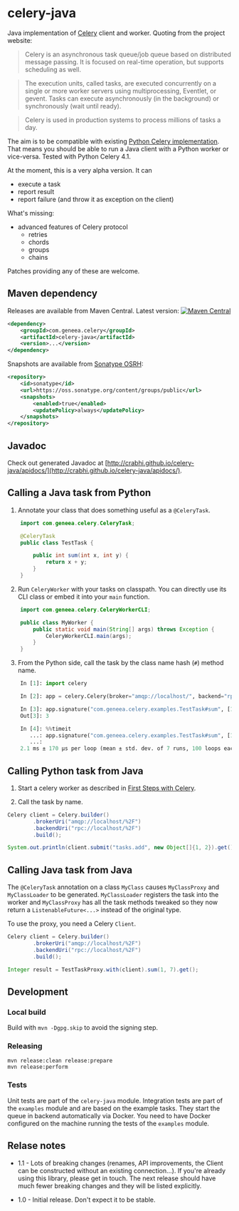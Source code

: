 # celery-java
Java implementation of [Celery][celery] client and worker. Quoting from the project website:

> Celery is an asynchronous task queue/job queue based on distributed message passing. It is focused on real-time operation, but supports scheduling as well.

>  The execution units, called tasks, are executed concurrently on a single or more worker servers using multiprocessing, Eventlet, or gevent. Tasks can execute asynchronously (in the background) or synchronously (wait until ready).

>  Celery is used in production systems to process millions of tasks a day.

The aim is to be compatible with existing [Python Celery implementation][celery]. That means you should be able
to run a Java client with a Python worker or vice-versa. Tested with Python Celery 4.1.

At the moment, this is a very alpha version. It can

- execute a task
- report result
- report failure (and throw it as exception on the client)

What's missing:

- advanced features of Celery protocol
    - retries
    - chords
    - groups
    - chains

Patches providing any of these are welcome.

## Maven dependency

Releases are available from Maven Central. Latest version: [![Maven
Central](https://maven-badges.herokuapp.com/maven-central/com.geneea.celery/celery-java/badge.svg)](http://search.maven.org/#search%7Cga%7C1%7Cg%3A%22com.geneea.celery%22%20AND%20a%3A%22celery-java%22)

```xml
<dependency>
    <groupId>com.geneea.celery</groupId>
    <artifactId>celery-java</artifactId>
    <version>...</version>
</dependency>
```

Snapshots are available from [Sonatype OSRH](https://oss.sonatype.org/content/groups/public):

```xml
<repository>
    <id>sonatype</id>
    <url>https://oss.sonatype.org/content/groups/public</url>
    <snapshots>
        <enabled>true</enabled>
        <updatePolicy>always</updatePolicy>
    </snapshots>
</repository>
```

## Javadoc

Check out generated Javadoc at [http://crabhi.github.io/celery-java/apidocs/](http://crabhi.github.io/celery-java/apidocs/).

## Calling a Java task from Python

1. Annotate your class that does something useful as a `@CeleryTask`.

```java
    import com.geneea.celery.CeleryTask;

    @CeleryTask
    public class TestTask {

        public int sum(int x, int y) {
            return x + y;
        }
    }
```

2. Run `CeleryWorker` with your tasks on classpath. You can directly use its CLI class or embed it into your `main` function.

```java
    import com.geneea.celery.CeleryWorkerCLI;

    public class MyWorker {
        public static void main(String[] args) throws Exception {
            CeleryWorkerCLI.main(args);
        }
    }
```

3. From the Python side, call the task by the class name hash (`#`) method name.

```python
    In [1]: import celery

    In [2]: app = celery.Celery(broker="amqp://localhost/", backend="rpc://localhost")

    In [3]: app.signature("com.geneea.celery.examples.TestTask#sum", [1, 2]).delay().get()
    Out[3]: 3

    In [4]: %%timeit
       ...: app.signature("com.geneea.celery.examples.TestTask#sum", [1, 2]).delay().get()
       ...:
    2.1 ms ± 170 µs per loop (mean ± std. dev. of 7 runs, 100 loops each)
```

## Calling Python task from Java

1. Start a celery worker as described in [First Steps with Celery][celery-py-start].

2. Call the task by name.

```java
Celery client = Celery.builder()
        .brokerUri("amqp://localhost/%2F")
        .backendUri("rpc://localhost/%2F")
        .build();

System.out.println(client.submit("tasks.add", new Object[]{1, 2}).get());
```

## Calling Java task from Java

The `@CeleryTask` annotation on a class `MyClass` causes `MyClassProxy` and `MyClassLoader` to be generated.
`MyClassLoader` registers the task into the worker and `MyClassProxy` has all the task methods tweaked so they
now return a `ListenableFuture<...>` instead of the original type.

To use the proxy, you need a Celery `Client`.

```java
Celery client = Celery.builder()
        .brokerUri("amqp://localhost/%2F")
        .backendUri("rpc://localhost/%2F")
        .build();

Integer result = TestTaskProxy.with(client).sum(1, 7).get();
```

## Development

### Local build

Build with `mvn -Dgpg.skip` to avoid the signing step.

### Releasing

    mvn release:clean release:prepare
    mvn release:perform

### Tests

Unit tests are part of the `celery-java` module. Integration tests are part of the `examples` module and are
based on the example tasks.
They start the queue in backend automatically via Docker. You need to have Docker configured on the machine running
the tests of the `examples` module.

## Relase notes

* 1.1 - Lots of breaking changes (renames, API improvements, the Client can be constructed
  without an existing connection...). If you're already using this library, please get in
  touch. The next release should have much fewer breaking changes and they will be listed
  explicitly.

* 1.0 - Initial release. Don't expect it to be stable.


[celery-py-start]: http://docs.celeryproject.org/en/latest/getting-started/first-steps-with-celery.html
[celery]: http://www.celeryproject.org/
